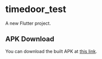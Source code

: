 # timedoor_test

A new Flutter project.

## APK Download

You can download the built APK at [this link](https://drive.google.com/file/d/1tEZjmvmmz0WO4N-IHZv6OwSBX5I2uxpU/view?usp=sharing).